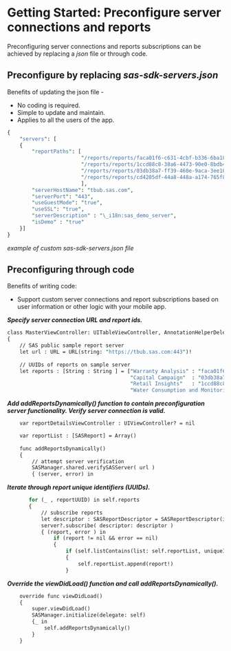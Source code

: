 # Getting Started: Preconfigure server connections and reports

Preconfiguring server connections and reports subscriptions can be achieved by replacing a *json* file or through code.
## Preconfigure by replacing ***sas-sdk-servers.json***
Benefits of updating the json file - 
* No coding is required.
* Simple to update and maintain.
* Applies to all the users of the app.

```Perl
{
    "servers": [
    {
        "reportPaths": [
                        "/reports/reports/faca01f6-c631-4cbf-b336-6ba186dc632e",
                        "/reports/reports/1ccd88c8-38a6-4473-90e0-8bdb447510a4",
                        "/reports/reports/03db38a7-ff39-460e-9aca-3ee108c10140",
                        "/reports/reports/cd4205df-44a8-448a-a174-765f89abe058"
                        ],
        "serverHostName": "tbub.sas.com",
        "serverPort": "443",
        "useGuestMode": "true",
        "useSSL": "true",
        "serverDescription" : "\_i18n:sas_demo_server",
        "isDemo" : "true"
    }]
}
```
*example of custom sas-sdk-servers.json file*


## Preconfiguring through code
Benefits of writing code:
* Support custom server connections and report subscriptions based on user information or other logic with your mobile app.

***Specify server connection URL and report ids.***
```Perl
class MasterViewController: UITableViewController, AnnotationHelperDelegate, ReportDetailsCapabilitiesDelegate, SASManagerDelegate
{
    // SAS public sample report server
    let url : URL = URL(string: "https://tbub.sas.com:443")!
    
    // UUIDs of reports on sample server
    let reports : [String : String ] = ["Warranty Analysis" : "faca01f6-c631-4cbf-b336-6ba186dc632e" ,
                                        "Capital Campaign"  : "03db38a7-ff39-460e-9aca-3ee108c10140" ,
                                        "Retail Insights"   : "1ccd88c8-38a6-4473-90e0-8bdb447510a4" ,
                                        "Water Consumption and Monitoring" : "cd4205df-44a8-448a-a174-765f89abe058"]
```

***Add addReportsDynamically() function to contain preconfiguration server functionality. Verify server connection is valid.***
```Perl
    var reportDetailsViewController : UIViewController? = nil

    var reportList : [SASReport] = Array()
    
    func addReportsDynamically()
    {
        // attempt server verification
        SASManager.shared.verifySASServer( url )
        { (server, error) in
```
***Iterate through report unique identifiers (UUIDs).***

```Perl
       for (_ , reportUUID) in self.reports
       {
           // subscribe reports
           let descriptor : SASReportDescriptor = SASReportDescriptor(identifier: reportUUID)
           server?.subscribe( descriptor: descriptor )
           { (report, error ) in
               if (report != nil && error == nil)
               {
                   if (self.listContains(list: self.reportList, uniqueIdentifier: (report?.identifier)!) == false)
                   {
                       self.reportList.append(report!)
                   }
```
***Override the viewDidLoad() function and call addReportsDynamically().***

```Perl
    override func viewDidLoad()
    {
        super.viewDidLoad()
        SASManager.initialize(delegate: self)
        {_ in
            self.addReportsDynamically()
        }
    }
```


